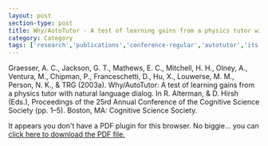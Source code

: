 ```yaml
---
layout: post
section-type: post
title: Why/AutoTutor - A test of learning gains from a physics tutor with natural language dialog
category: Category
tags: ['research','publications','conference-regular','autotutor','its','discourse','education-research']
---
```

Graesser, A. C., Jackson, G. T., Mathews, E. C., Mitchell, H. H., Olney, A., Ventura, M., Chipman, P., Franceschetti, D., Hu, X., Louwerse, M. M., Person, N. K., & TRG (2003a). Why/AutoTutor: A test of learning gains from a physics tutor with natural language dialog. In R. Alterman, & D. Hirsh (Eds.), Proceedings of the 25rd Annual Conference of the Cognitive Science Society (pp. 1–5). Boston, MA: Cognitive Science Society. 

<object data="https://umdrive.memphis.edu/aolney/public/publications/Why%20AutoTutor%20A%20test%20of%20learning%20gains%20from%20a%20physics%20tutor%20with%20natural%20language%20dialog.pdf" type="application/pdf" width="100%" height="600px">
 
  <p>It appears you don't have a PDF plugin for this browser.
  No biggie... you can <a href="https://umdrive.memphis.edu/aolney/public/publications/Why%20AutoTutor%20A%20test%20of%20learning%20gains%20from%20a%20physics%20tutor%20with%20natural%20language%20dialog.pdf">click here to
  download the PDF file.</a></p>
  
</object>

